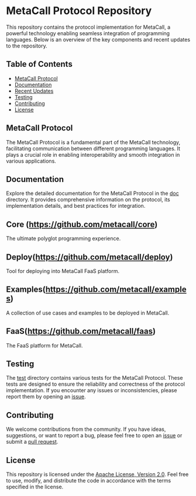 # MetaCall Protocol Repository

This repository contains the protocol implementation for MetaCall, a powerful technology enabling seamless integration of programming languages. Below is an overview of the key components and recent updates to the repository.

## Table of Contents

- [MetaCall Protocol](#metacall-protocol)
- [Documentation](#documentation)
- [Recent Updates](#recent-updates)
- [Testing](#testing)
- [Contributing](#contributing)
- [License](#license)

## MetaCall Protocol

The MetaCall Protocol is a fundamental part of the MetaCall technology, facilitating communication between different programming languages. It plays a crucial role in enabling interoperability and smooth integration in various applications.

## Documentation

Explore the detailed documentation for the MetaCall Protocol in the [doc](doc) directory. It provides comprehensive information on the protocol, its implementation details, and best practices for integration.


## Core (https://github.com/metacall/core)

The ultimate polyglot programming experience.

## Deploy(https://github.com/metacall/deploy)

Tool for deploying into MetaCall FaaS platform.

## Examples(https://github.com/metacall/examples)

A collection of use cases and examples to be deployed in MetaCall.

## FaaS(https://github.com/metacall/faas)

The FaaS platform for MetaCall.

## Testing

The [test](test) directory contains various tests for the MetaCall Protocol. These tests are designed to ensure the reliability and correctness of the protocol implementation. If you encounter any issues or inconsistencies, please report them by opening an [issue](https://github.com/metacall/protocol-repo/issues).

## Contributing

We welcome contributions from the community. If you have ideas, suggestions, or want to report a bug, please feel free to open an [issue](https://github.com/metacall/protocol-repo/issues) or submit a [pull request](https://github.com/metacall/protocol-repo/pulls).
## License

This repository is licensed under the [Apache License, Version 2.0](LICENSE). Feel free to use, modify, and distribute the code in accordance with the terms specified in the license.
